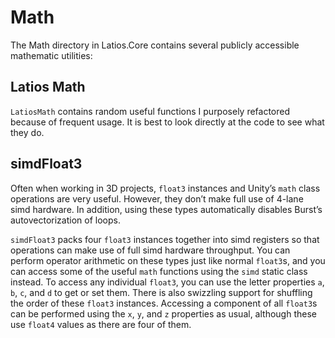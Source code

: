 # Math

The Math directory in Latios.Core contains several publicly accessible
mathematic utilities:

## Latios Math

`LatiosMath` contains random useful functions I purposely refactored because
of frequent usage. It is best to look directly at the code to see what they do.

## simdFloat3

Often when working in 3D projects, `float3` instances and Unity’s `math`
class operations are very useful. However, they don’t make full use of 4-lane
simd hardware. In addition, using these types automatically disables Burst’s
autovectorization of loops.

`simdFloat3` packs four `float3` instances together into simd registers so
that operations can make use of full simd hardware throughput. You can perform
operator arithmetic on these types just like normal `float3`s, and you can
access some of the useful `math` functions using the `simd` static class
instead. To access any individual `float3`, you can use the letter properties
`a`, `b`, `c`, and `d` to get or set them. There is also swizzling
support for shuffling the order of these `float3` instances. Accessing a
component of all `float3`s can be performed using the `x`, `y`, and `z`
properties as usual, although these use `float4` values as there are four of
them.
